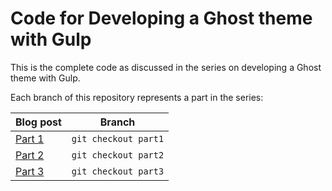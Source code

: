 # Code for Developing a Ghost theme with Gulp

This is the complete code as discussed in the series on developing a Ghost theme with Gulp.

Each branch of this repository represents a part in the series:

Blog post | Branch
--------- | ------
[Part 1](https://github.com/switchbitio/ghost-theme-with-gulp/tree/part1) | `git checkout part1`
[Part 2](https://github.com/switchbitio/ghost-theme-with-gulp/tree/part2) | `git checkout part2`
[Part 3](https://github.com/switchbitio/ghost-theme-with-gulp/tree/part3) | `git checkout part3`
